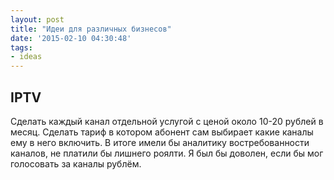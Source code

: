 ```yaml
---
layout: post
title: "Идеи для различных бизнесов"
date: '2015-02-10 04:30:48'
tags:
- ideas
---
```


## IPTV

Сделать каждый канал отдельной услугой с ценой около 10-20 рублей в месяц. Cделать тариф в котором абонент сам выбирает какие каналы ему в него включить. В итоге имели бы аналитику востребованности каналов, не платили бы лишнего роялти. Я был бы доволен, если бы мог голосовать за каналы рублём.
